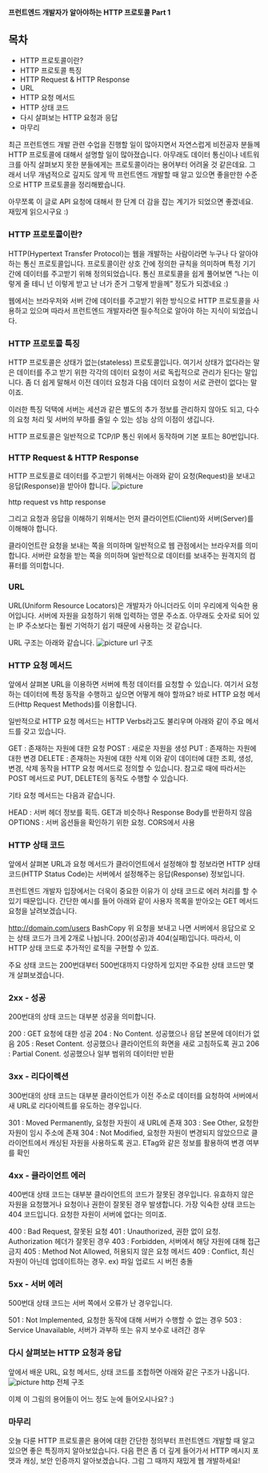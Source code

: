 #### 프런트엔드 개발자가 알아야하는 HTTP 프로토콜 Part 1

## 목차

- HTTP 프로토콜이란?
- HTTP 프로토콜 특징
- HTTP Request & HTTP Response
- URL
- HTTP 요청 메서드
- HTTP 상태 코드
- 다시 살펴보는 HTTP 요청과 응답
- 마무리

최근 프런트엔드 개발 관련 수업을 진행할 일이 많아지면서 자연스럽게 비전공자 분들께 HTTP 프로토콜에 대해서 설명할 일이 많아졌습니다. 아무래도 데이터 통신이나 네트워크를 아직 살펴보지 못한 분들에게는 프로토콜이라는 용어부터 어려울 것 같은데요. 그래서 너무 개념적으로 깊지도 않게 딱 프런트엔드 개발할 때 알고 있으면 좋을만한 수준으로 HTTP 프로토콜을 정리해봤습니다.

아무쪼록 이 글로 API 요청에 대해서 한 단계 더 감을 잡는 계기가 되었으면 좋겠네요. 재밌게 읽으시구요 :)

### HTTP 프로토콜이란?

HTTP(Hypertext Transfer Protocol)는 웹을 개발하는 사람이라면 누구나 다 알아야 하는 통신 프로토콜입니다. 프로토콜이란 상호 간에 정의한 규칙을 의미하며 특정 기기 간에 데이터를 주고받기 위해 정의되었습니다. 통신 프로토콜을 쉽게 풀어보면 “나는 이렇게 줄 테니 넌 이렇게 받고 난 너가 준거 그렇게 받을께” 정도가 되겠네요 :)

웹에서는 브라우저와 서버 간에 데이터를 주고받기 위한 방식으로 HTTP 프로토콜을 사용하고 있으며 따라서 프런트엔드 개발자라면 필수적으로 알아야 하는 지식이 되었습니다.

### HTTP 프로토콜 특징

HTTP 프로토콜은 상태가 없는(stateless) 프로토콜입니다. 여기서 상태가 없다라는 말은 데이터를 주고 받기 위한 각각의 데이터 요청이 서로 독립적으로 관리가 된다는 말입니다. 좀 더 쉽게 말해서 이전 데이터 요청과 다음 데이터 요청이 서로 관련이 없다는 말이죠.

이러한 특징 덕택에 서버는 세션과 같은 별도의 추가 정보를 관리하지 않아도 되고, 다수의 요청 처리 및 서버의 부하를 줄일 수 있는 성능 상의 이점이 생깁니다.

HTTP 프로토콜은 일반적으로 TCP/IP 통신 위에서 동작하며 기본 포트는 80번입니다.

### HTTP Request & HTTP Response

HTTP 프로토콜로 데이터를 주고받기 위해서는 아래와 같이 요청(Request)을 보내고 응답(Response)을 받아야 합니다.
![picture](https://joshua1988.github.io/images/posts/web/http/request-response.png)

http request vs http response

그리고 요청과 응답을 이해하기 위해서는 먼저 클라이언트(Client)와 서버(Server)를 이해해야 합니다.

클라이언트란 요청을 보내는 쪽을 의미하며 일반적으로 웹 관점에서는 브라우저를 의미합니다. 서버란 요청을 받는 쪽을 의미하며 일반적으로 데이터를 보내주는 원격지의 컴퓨터를 의미합니다.

### URL

URL(Uniform Resource Locators)은 개발자가 아니더라도 이미 우리에게 익숙한 용어입니다. 서버에 자원을 요청하기 위해 입력하는 영문 주소죠. 아무래도 숫자로 되어 있는 IP 주소보다는 훨씬 기억하기 쉽기 때문에 사용하는 것 같습니다.

URL 구조는 아래와 같습니다.
![picture](https://joshua1988.github.io/images/posts/web/http/url-structure.png)
url 구조

### HTTP 요청 메서드

앞에서 살펴본 URL을 이용하면 서버에 특정 데이터를 요청할 수 있습니다. 여기서 요청하는 데이터에 특정 동작을 수행하고 싶으면 어떻게 해야 할까요? 바로 HTTP 요청 메서드(Http Request Methods)를 이용합니다.

일반적으로 HTTP 요청 메서드는 HTTP Verbs라고도 불리우며 아래와 같이 주요 메서드를 갖고 있습니다.

GET : 존재하는 자원에 대한 요청
POST : 새로운 자원을 생성
PUT : 존재하는 자원에 대한 변경
DELETE : 존재하는 자원에 대한 삭제
이와 같이 데이터에 대한 조회, 생성, 변경, 삭제 동작을 HTTP 요청 메서드로 정의할 수 있습니다. 참고로 때에 따라서는 POST 메서드로 PUT, DELETE의 동작도 수행할 수 있습니다.

기타 요청 메서드는 다음과 같습니다.

HEAD : 서버 헤더 정보를 획득. GET과 비슷하나 Response Body를 반환하지 않음
OPTIONS : 서버 옵션들을 확인하기 위한 요청. CORS에서 사용

### HTTP 상태 코드

앞에서 살펴본 URL과 요청 메서드가 클라이언트에서 설정해야 할 정보라면 HTTP 상태 코드(HTTP Status Code)는 서버에서 설정해주는 응답(Response) 정보입니다.

프런트엔드 개발자 입장에서는 더욱이 중요한 이유가 이 상태 코드로 에러 처리를 할 수 있기 때문입니다. 간단한 예시를 들어 아래와 같이 사용자 목록을 받아오는 GET 메서드 요청을 날려보겠습니다.

http://domain.com/users
BashCopy
위 요청을 보내고 나면 서버에서 응답으로 오는 상태 코드가 크게 2개로 나뉩니다. 200(성공)과 404(실패)입니다. 따라서, 이 HTTP 상태 코드로 추가적인 로직을 구현할 수 있죠.

주요 상태 코드는 200번대부터 500번대까지 다양하게 있지만 주요한 상태 코드만 몇 개 살펴보겠습니다.

### 2xx - 성공

200번대의 상태 코드는 대부분 성공을 의미합니다.

200 : GET 요청에 대한 성공
204 : No Content. 성공했으나 응답 본문에 데이터가 없음
205 : Reset Content. 성공했으나 클라이언트의 화면을 새로 고침하도록 권고
206 : Partial Conent. 성공했으나 일부 범위의 데이터만 반환

### 3xx - 리다이렉션

300번대의 상태 코드는 대부분 클라이언트가 이전 주소로 데이터를 요청하여 서버에서 새 URL로 리다이렉트를 유도하는 경우입니다.

301 : Moved Permanently, 요청한 자원이 새 URL에 존재
303 : See Other, 요청한 자원이 임시 주소에 존재
304 : Not Modified, 요청한 자원이 변경되지 않았으므로 클라이언트에서 캐싱된 자원을 사용하도록 권고. ETag와 같은 정보를 활용하여 변경 여부를 확인

### 4xx - 클라이언트 에러

400번대 상태 코드는 대부분 클라이언트의 코드가 잘못된 경우입니다. 유효하지 않은 자원을 요청했거나 요청이나 권한이 잘못된 경우 발생합니다. 가장 익숙한 상태 코드는 404 코드입니다. 요청한 자원이 서버에 없다는 의미죠.

400 : Bad Request, 잘못된 요청
401 : Unauthorized, 권한 없이 요청. Authorization 헤더가 잘못된 경우
403 : Forbidden, 서버에서 해당 자원에 대해 접근 금지
405 : Method Not Allowed, 허용되지 않은 요청 메서드
409 : Conflict, 최신 자원이 아닌데 업데이트하는 경우. ex) 파일 업로드 시 버전 충돌

### 5xx - 서버 에러

500번대 상태 코드는 서버 쪽에서 오류가 난 경우입니다.

501 : Not Implemented, 요청한 동작에 대해 서버가 수행할 수 없는 경우
503 : Service Unavailable, 서버가 과부하 또는 유지 보수로 내려간 경우

### 다시 살펴보는 HTTP 요청과 응답

앞에서 배운 URL, 요청 메서드, 상태 코드를 조합하면 아래와 같은 구조가 나옵니다.
![picture](https://joshua1988.github.io/images/posts/web/http/http-full-structure.png)
http 전체 구조

이제 이 그림의 용어들이 어느 정도 눈에 들어오시나요? :)

### 마무리

오늘 다룬 HTTP 프로토콜은 용어에 대한 간단한 정의부터 프런트엔드 개발할 때 알고 있으면 좋은 특징까지 알아보았습니다. 다음 편은 좀 더 깊게 들어가서 HTTP 메시지 포맷과 캐싱, 보안 인증까지 알아보겠습니다. 그럼 그 때까지 재밌게 웹 개발하세요!
